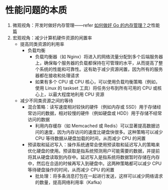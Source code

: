 # 性能问题的本质

1. 微观视角：开发时做好内存管理——refer [如何做好 Go 的内存管理？](how-to-manage-memory-usage-in-go.md)之性能篇
2. 宏观视角：减少计算机硬件资源的闲置率
    - 提高同类资源的利用率
        - 负载均衡
            - 负载均衡器（如 Nginx）将进入的网络流量分配到多个后端服务器上，确保每个服务器的负载都保持在可管理的水平，从而提高了整个系统的性能和可靠性。这有助于减少资源闲置，因为所有的服务器都在接收和处理请求
            - 如果有多个 CPU 或 CPU 核心，可以使用负载均衡策略（例如，使用 Linux 的 taskset 工具）将任务分布到所有可用的 CPU 或核心上，以最大程度地利用 CPU 资源
    - 减少不同类资源之间的等待
        - 混合策略：读写速度相对较快的硬件（例如内存或 SSD）用于存储经常访问的数据，相对较慢的硬件（例如硬盘或 HDD）用于存储不经常访问的数据
            - 利用内存缓存（如 Memcached 或 Redis）可以显著提高数据访问的速度，因为内存访问的速度比硬盘快很多。这种策略可以减少 CPU 等待数据从硬盘加载的时间，从而减少 CPU 的闲置
        - 预读取和延迟写入：操作系统通常会使用预读取和延迟写入的策略来优化硬盘的使用。预读取是指系统预测用户可能需要的数据，并提前将其从硬盘读取到内存中。延迟写入是指系统将数据暂时存储在内存中，然后在合适的时候再写入到硬盘中。这两种策略都可以减少 CPU 等待硬盘操作的时间，从而减少 CPU 的闲置
            - 批处理：将多条消息打包在一起进行发送，这样可以减少网络请求的数量，提高网络利用率（Kafka）